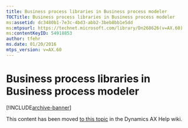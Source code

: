 ```yaml
---
title: Business process libraries in Business process modeler
TOCTitle: Business process libraries in Business process modeler
ms:assetid: dc3480b1-7e3c-4bd3-abb2-3beb8bb1e5dd
ms:mtpsurl: https://technet.microsoft.com/library/Dn268626(v=AX.60)
ms:contentKeyID: 54918853
author: tfehr
ms.date: 01/20/2016
mtps_version: v=AX.60
---
```


# Business process libraries in Business process modeler 


[!INCLUDE[archive-banner](includes/archive-banner.md)]


This content has been moved [to this topic](https://ax.help.dynamics.com/en/wiki/business-process-libraries-in-business-process-modeler/) in the Dynamics AX Help wiki.

  


